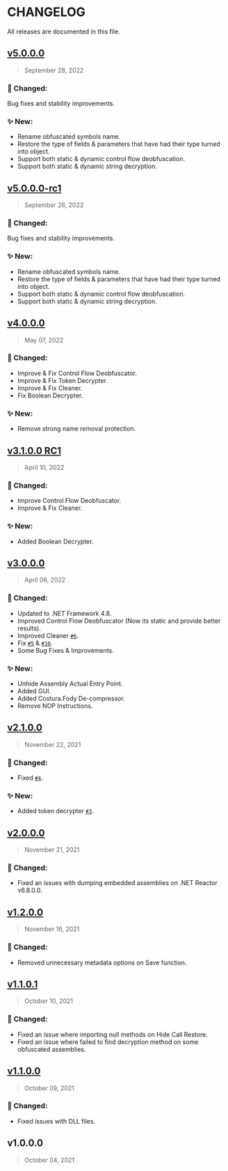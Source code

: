 # CHANGELOG
All releases are documented in this file.

## [v5.0.0.0](https://github.com/SychicBoy/NETReactorSlayer/compare/v5.0.0.0-rc1..v5.0.0.0)
> September 28, 2022
### :wrench: Changed:
Bug fixes and stability improvements.
### :sparkles: New:
- Rename obfuscated symbols name.
- Restore the type of fields & parameters that have had their type turned into object.
- Support both static & dynamic control flow deobfuscation.
- Support both static & dynamic string decryption.

## [v5.0.0.0-rc1](https://github.com/SychicBoy/NETReactorSlayer/compare/v4.0.0.0...v5.0.0.0-rc1)
> September 26, 2022
### :wrench: Changed:
Bug fixes and stability improvements.
### :sparkles: New:
- Rename obfuscated symbols name.
- Restore the type of fields & parameters that have had their type turned into object.
- Support both static & dynamic control flow deobfuscation.
- Support both static & dynamic string decryption.

## [v4.0.0.0](https://github.com/SychicBoy/NETReactorSlayer/compare/v3.1.0.0-rc1...v4.0.0.0)
> May 07, 2022
### :wrench: Changed:
- Improve & Fix Control Flow Deobfuscator.
- Improve & Fix Token Decrypter.
- Improve & Fix Cleaner.
- Fix Boolean Decrypter.
### :sparkles: New:
- Remove strong name removal protection.

## [v3.1.0.0 RC1](https://github.com/SychicBoy/NETReactorSlayer/compare/v3.0.0.0...v3.1.0.0-rc1)
> April 10, 2022
### :wrench: Changed:
- Improve Control Flow Deobfuscator.
- Improve & Fix Cleaner.
### :sparkles: New:
- Added Boolean Decrypter.

## [v3.0.0.0](https://github.com/SychicBoy/NETReactorSlayer/compare/v2.1.0.0...v3.0.0.0)
> April 06, 2022
### :wrench: Changed:
- Updated to .NET Framework 4.8.
- Improved Control Flow Deobfuscator (Now its static and provide better results).
- Improved Cleaner [`#6`](https://github.com/SychicBoy/NETReactorSlayer/issues/6).
- Fix [`#5`](https://github.com/SychicBoy/NETReactorSlayer/issues/5) & [`#10`](https://github.com/SychicBoy/NETReactorSlayer/issues/10).
- Some Bug Fixes & Improvements.
### :sparkles: New:
- Unhide Assembly Actual Entry Point.
- Added GUI.
- Added Costura.Fody De-compressor.
- Remove NOP Instructions.

## [v2.1.0.0](https://github.com/SychicBoy/NETReactorSlayer/compare/v2.0.0.0...v2.1.0.0)
> November 22, 2021
### :wrench: Changed:
- Fixed [`#4`](https://github.com/SychicBoy/NETReactorSlayer/issues/4).
### :sparkles: New:
- Added token decrypter [`#3`](https://github.com/SychicBoy/NETReactorSlayer/issues/3).

## [v2.0.0.0](https://github.com/SychicBoy/NETReactorSlayer/compare/v1.2.0.0...v2.0.0.0)
> November 21, 2021
### :wrench: Changed:
- Fixed an issues with dumping embedded assemblies on .NET Reactor v6.8.0.0.

## [v1.2.0.0](https://github.com/SychicBoy/NETReactorSlayer/compare/v1.1.0.1...v1.2.0.0)
> November 16, 2021
### :wrench: Changed:
- Removed unnecessary metadata options on Save function.

## [v1.1.0.1](https://github.com/SychicBoy/NETReactorSlayer/compare/v1.1.0.0...v1.1.0.1)
> October 10, 2021
### :wrench: Changed:
- Fixed an issue where importing null methods on Hide Call Restore.
- Fixed an issue where failed to find decryption method on some obfuscated assemblies.


## [v1.1.0.0](https://github.com/SychicBoy/NETReactorSlayer/compare/v1.0.0.0...v1.1.0.0)
> October 09, 2021
### :wrench: Changed:
- Fixed issues with DLL files.

## v1.0.0.0
> October 04, 2021

